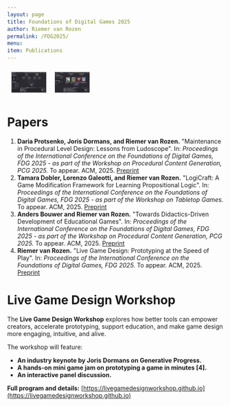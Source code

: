 ```yaml
---
layout: page
title: Foundations of Digital Games 2025
author: Riemer van Rozen
permalink: /FDG2025/
menu:
item: Publications
---
```

<div style="width: 40%; text-align: center; font-weight: bold; display: flex;">
  <div style="width: 100%; float: left; padding: 10px;">
    <a href="https://vrozen.github.io/Vie">
      <img src="/assets/Fig12_Mechanics.jpg">
    </a>
  </div>
  <div style="width: 100%; float: left; padding: 10px;">
    <a href="https://vrozen.github.io/Vie">
      <img src="/assets/Fig13_UI_Design.jpg">
    </a>
  </div>
</div>

# Papers
1. **Daria Protsenko, Joris Dormans, and Riemer van Rozen.** "Maintenance in Procedural Level Design: Lessons from Ludoscope". In: *Proceedings of the International Conference on the Foundations of Digital Games, FDG 2025 - as part of the Workshop on Procedural Content Generation, PCG 2025.* To appear. ACM, 2025. [Preprint](https://pcgworkshop.com/archive/protsenko2025maintenance.pdf)
2. **Tamara Dobler, Lorenzo Galeotti, and Riemer van Rozen.** "LogiCraft: A Game Modification Framework for Learning Propositional Logic". In: *Proceedings of the International Conference on the Foundations of Digital Games, FDG 2025 - as part of the Workshop on Tabletop Games.* To appear. ACM, 2025. [Preprint](https://tabletopgamesworkshop.org/papers/logicraft_a_game_modification_framework_for_learning_propositional_logic.pdf)
3. **Anders Bouwer and Riemer van Rozen.** "Towards Didactics-Driven Development of Educational Games". In: *Proceedings of the International Conference on the Foundations of Digital Games, FDG 2025 - as part of the Workshop on Procedural Content Generation, PCG 2025.* To appear. ACM, 2025. [Preprint](https://pcgworkshop.com/archive/bouwer2025didactics.pdf)
4. **Riemer van Rozen.** "Live Game Design: Prototyping at the Speed of Play". In: *Proceedings of the International Conference on the Foundations of Digital Games, FDG 2025.* To appear. ACM, 2025. [Preprint](assets/papers/FDG2025_LiveGameDesign_preprint.pdf)

# Live Game Design Workshop
The **Live Game Design Workshop** explores how better tools can empower creators, accelerate prototyping, support education, and make game design more engaging, intuitive, and alive.

The workshop will feature:
* **An industry keynote by Joris Dormans on Generative Progress.**
* **A hands-on mini game jam on prototyping a game in minutes [4].**
* **An interactive panel discussion.**

**Full program and details:** [https://livegamedesignworkshop.github.io](https://livegamedesignworkshop.github.io)
